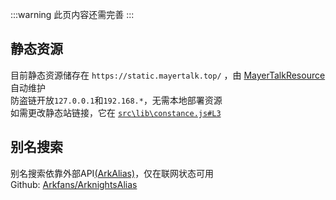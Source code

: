 :::warning
此页内容还需完善
:::

## 静态资源

目前静态资源储存在 `https://static.mayertalk.top/` ，由 [MayerTalkResource](https://github.com/Arkfans/MayerTalkResource) 自动维护  
防盗链开放`127.0.0.1`和`192.168.*`，无需本地部署资源  
如需更改静态站链接，它在 [`src\lib\constance.js#L3`](https://github.com/Arkfans/MayerTalk/blob/main/src/lib/constance.js#L3)

## 别名搜索

别名搜索依靠外部API[(ArkAlias)](https://alias.arkfans.top/)，仅在联网状态可用  
Github: [Arkfans/ArknightsAlias](https://github.com/Arkfans/ArknightsAlias)